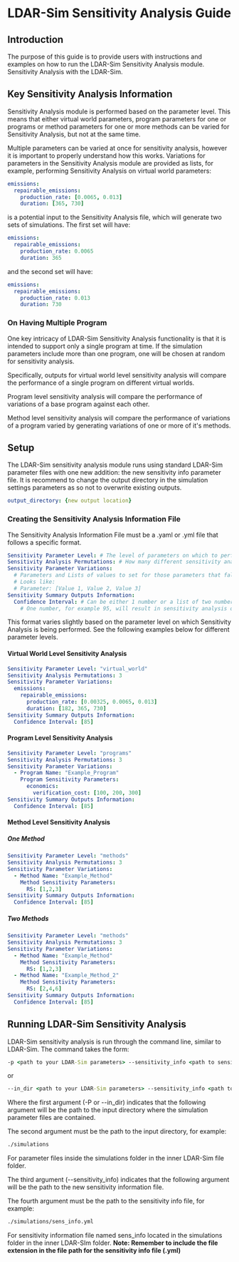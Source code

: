 # LDAR-Sim Sensitivity Analysis Guide

## Introduction

The purpose of this guide is to provide users with instructions and examples on how to run the LDAR-Sim Sensitivity Analysis module. Sensitivity Analysis with the LDAR-Sim.

## Key Sensitivity Analysis Information

Sensitivity Analysis module is performed based on the parameter level. This means that either virtual world parameters, program parameters for one or programs or method parameters for one or more methods can be varied for Sensitivity Analysis, but not at the same time.

Multiple parameters can be varied at once for sensitivity analysis, however it is important to properly understand how this works. Variations for parameters in the Sensitivity Analysis module are provided as lists, for example, performing Sensitivity Analysis on virtual world parameters:

```yml
emissions:
  repairable_emissions:
    production_rate: [0.0065, 0.013]
    duration: [365, 730]
```

is a potential input to the Sensitivity Analysis file, which will generate two sets of simulations. The first set will have:

```yml
emissions:
  repairable_emissions:
    production_rate: 0.0065
    duration: 365
```

and the second set will have:

```yml
emissions:
  repairable_emissions:
    production_rate: 0.013
    duration: 730
```

### On Having Multiple Program

One key intricacy of LDAR-Sim Sensitivity Analysis functionality is that it is intended to support only a single program at time. If the simulation parameters include more than one program, one will be chosen at random for sensitivity analysis.

Specifically, outputs for virtual world level sensitivity analysis will compare the performance of a single program on different virtual worlds.

Program level sensitivity analysis will compare the performance of variations of a base program against each other.

Method level sensitivity analysis will compare the performance of variations of a program varied by generating variations of one or more of it's methods.

## Setup

The LDAR-Sim sensitivity analysis module runs using standard LDAR-Sim parameter files with one new addition: the new sensitivity info parameter file.
It is recommend to change the output directory in the simulation settings parameters as so not to overwrite existing outputs.

```yml
output_directory: {new output location}
```

### Creating the Sensitivity Analysis Information File

The Sensitivity Analysis Information File must be a .yaml or .yml file that follows a specific format.

```yml
Sensitivity Parameter Level: # The level of parameters on which to perform sensitivity analysis. Options are: "virtual_world", "programs" or "methods".
Sensitivity Analysis Permutations: # How many different sensitivity analysis permutations are described (The length of the list of values to evaluate for each parameters). For example: if we have Parameter: [Value 1, Value 2] that would be a value of 2.
Sensitivity Parameter Variations: 
  # Parameters and Lists of values to set for those parameters that fall under the specified parameter level.
  # Looks like:
  # Parameter: [Value 1, Value 2, Value 3]
Sensitivity Summary Outputs Information: 
  Confidence Interval: # Can be either 1 number or a list of two numbers.
    # One number, for example 95, will result in sensitivity analysis outputs reporting the 100-(CI/2)th and (CI/2)th percentile (2.5th and 97.5th percentiles). Two numbers, for example 5 and 90 will results in sensitivity analysis outputs reporting those percentiles (5th and 90th percentiles)
```

This format varies slightly based on the parameter level on which Sensitivity Analysis is being performed. See the following examples below for different parameter levels.

#### Virtual World Level Sensitivity Analysis

```yml
Sensitivity Parameter Level: "virtual_world"
Sensitivity Analysis Permutations: 3
Sensitivity Parameter Variations:
  emissions:
    repairable_emissions:
      production_rate: [0.00325, 0.0065, 0.013]
      duration: [182, 365, 730]
Sensitivity Summary Outputs Information:
  Confidence Interval: [85]
```

#### Program Level Sensitivity Analysis

```yml
Sensitivity Parameter Level: "programs"
Sensitivity Analysis Permutations: 3
Sensitivity Parameter Variations:
  - Program Name: "Example_Program"
    Program Sensitivity Parameters:
      economics: 
        verification_cost: [100, 200, 300]
Sensitivity Summary Outputs Information:
  Confidence Interval: [85]
```

#### Method Level Sensitivity Analysis

##### One Method

```yml
Sensitivity Parameter Level: "methods"
Sensitivity Analysis Permutations: 3
Sensitivity Parameter Variations:
  - Method Name: "Example_Method"
    Method Sensitivity Parameters:
      RS: [1,2,3]
Sensitivity Summary Outputs Information:
  Confidence Interval: [85]
```

##### Two Methods

```yml
Sensitivity Parameter Level: "methods"
Sensitivity Analysis Permutations: 3
Sensitivity Parameter Variations:
  - Method Name: "Example_Method"
    Method Sensitivity Parameters:
      RS: [1,2,3]
  - Method Name: "Example_Method_2"
    Method Sensitivity Parameters:
      RS: [2,4,6]
Sensitivity Summary Outputs Information:
  Confidence Interval: [85]
```

## Running LDAR-Sim Sensitivity Analysis

LDAR-Sim sensitivity analysis is run through the command line, similar to LDAR-Sim. The command takes the form:

```cmd
-p <path to your LDAR-Sim parameters> --sensitivity_info <path to sensitivity info file>
```

or

```cmd
--in_dir <path to your LDAR-Sim parameters> --sensitivity_info <path to sensitivity info file>
```

Where the first argument (-P or --in_dir) indicates that the following argument will be the path to the input directory where the simulation parameter files are contained.

The second argument must be the path to the input directory, for example:

```cmd
./simulations
```

For parameter files inside the simulations folder in the inner LDAR-Sim file folder.

The third argument (--sensitivity_info) indicates that the following argument will be the path to the new sensitivity information file.

The fourth argument must be the path to the sensitivity info file, for example:

```cmd
./simulations/sens_info.yml
```

For sensitivity information file named sens_info located in the simulations folder in the inner LDAR-SIm folder.
**Note: Remember to include the file extension in the file path for the sensitivity info file (.yml)**
